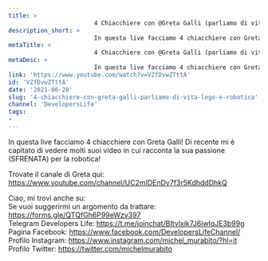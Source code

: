 ```yaml
---
title: > 
                        4 Chiacchiere con @Greta Galli (parliamo di vita, lego e robotica)
description_short: > 
                        In questa live facciamo 4 chiacchiere con Greta Galli! Di recente mi è capitato di vedere molti suoi video in cui racconta la sua ...
metaTitle: > 
                        4 Chiacchiere con @Greta Galli (parliamo di vita, lego e robotica)
metaDesc: > 
                        In questa live facciamo 4 chiacchiere con Greta Galli! Di recente mi è capitato di vedere molti suoi video in cui racconta la sua ...
link: 'https://www.youtube.com/watch?v=VZfDvwZTttA'
id: 'VZfDvwZTttA'
date: '2021-06-20'
slug: '4-chiacchiere-con-greta-galli-parliamo-di-vita-lego-e-robotica'
channel: 'DevelopersLife'
tags: 
- 
---
```

In questa live facciamo 4 chiacchiere con Greta Galli! Di recente mi è capitato di vedere molti suoi video in cui racconta la sua passione (SFRENATA) per la robotica!  
  
Trovate il canale di Greta qui: https://www.youtube.com/channel/UC2mIDEnDv7f3r5KdhddDhkQ  
  
  
Ciao, mi trovi anche su:  
Se vuoi suggerirmi un argomento da trattare: https://forms.gle/QTQfGh6P99eWzv397  
Telegram Developers Life: https://t.me/joinchat/BItvlxik7J6iwIqJE3b99g  
Pagina Facebook: https://www.facebook.com/DevelopersLifeChannel/  
Profilo Instagram: https://www.instagram.com/michel_murabito/?hl=it  
Profilo Twitter: https://twitter.com/michelmurabito​